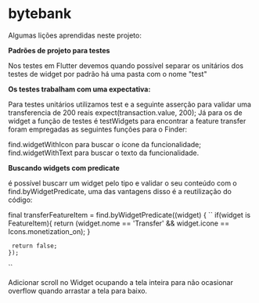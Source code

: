 # bytebank
Algumas lições aprendidas neste projeto:

**Padrões de projeto para testes**

Nos testes em Flutter devemos quando possível separar os unitários dos testes de widget por padrão há uma pasta com o nome "test"


**Os testes trabalham com uma expectativa:**

Para testes unitários utilizamos test  e a seguinte asserção para validar uma transferencia de 200 reais expect(transaction.value, 200);
Já para os de widget a função de testes é testWidgets para encontrar a feature transfer foram empregadas as seguintes funções para o Finder:

find.widgetWithIcon para buscar o ícone da funcionalidade;
find.widgetWithText para buscar o texto da funcionalidade.

**Buscando widgets com predicate**

é possível buscarr um widget pelo tipo e validar o seu conteúdo com o find.byWidgetPredicate, uma das vantagens disso é a reutilização do código:

 final transferFeatureItem = find.byWidgetPredicate((widget) {
    ``  if(widget is FeatureItem){
        return (widget.nome == 'Transfer' &&  widget.icone == Icons.monetization_on);
      }

     return false;
    });

``


Adicionar scroll no Widget ocupando a tela inteira para não ocasionar overflow quando arrastar a tela para baixo.

